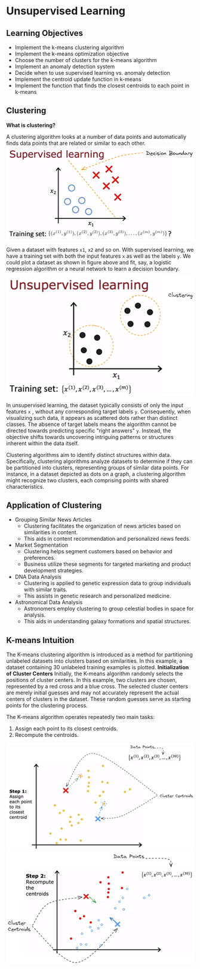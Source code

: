 # Unsupervised Learning
## Learning Objectives

- Implement the k-means clustering algorithm
- Implement the k-means optimization objective
- Choose the number of clusters for the k-means algorithm
- Implement an anomaly detection system
- Decide when to use supervised learning vs. anomaly detection
- Implement the centroid update function in k-means
-  Implement the function that finds the closest centroids to each point in k-means
## Clustering
**What is clustering?**

A clustering algorithm looks at a number of data points and automatically finds data points that are related or similar to each other.
![Supervised Learning](./images/supervised-learning.png)

Given a dataset with features `x1`, `x2` and so on. With supervised learning, we have a training set with both the input features `x` as well as the labels `y`. We could plot a dataset as shown in figure above and fit, say, a logistic regression algorithm or a neural network to learn a decision boundary. 

![Clustering Algorithm](./images/cluster.png)


In unsupervised learning, the dataset typically consists of only the input features `x` , without any corresponding target labels `y`. Consequently, when visualizing such data, it appears as scattered dots rather than distinct classes. The absence of target labels means the algorithm cannot be directed towards predicting specific "right answers" `y`. Instead, the objective shifts towards uncovering intriguing patterns or structures inherent within the data itself.

Clustering algorithms aim to identify distinct structures within data. Specifically, clustering algorithms analyze datasets to determine if they can be partitioned into clusters, representing groups of similar data points. For instance, in a dataset depicted as dots on a graph, a clustering algorithm might recognize two clusters, each comprising points with shared characteristics.
## Application of Clustering
- Grouping Similar News Articles
	- Clustering facilitates the organization of news articles based on similarities in content.
	- This aids in content recommendation and personalized news feeds.
- Market Segmentation
	- Clustering helps segment customers based on behavior and preferences.
	- Business utilize these segments for targeted marketing and product development strategies.
- DNA Data Analysis
	- Clustering is applied to genetic expression data to group individuals with similar traits.
	- This assists in genetic research and personalized medicine.
- Astronomical Data Analysis
	- Astronomers employ clustering to group celestial bodies in space for analysis.
	- This aids in understanding galaxy formations and spatial structures.

## K-means Intuition
The K-means clustering algorithm is introduced as a method for partitioning unlabeled datasets into clusters based on similarities. In this example, a dataset containing 30 unlabeled training examples is plotted.
**Initialization of Cluster Centers**
Initially, the K-means algorithm randomly selects the positions of cluster centers. In this example, two clusters are chosen, represented by a red cross and a blue cross. The selected cluster centers are merely initial guesses and may not accurately represent the actual centers of clusters in the dataset. These random guesses serve as starting points for the clustering process.

The K-means algorithm operates repeatedly two main tasks:
1. Assign each point to its closest centroids.
2. Recompute the centroids.

![Cluster Step 1](./images/cluster-1.png)
![Cluster Step-2](./images/cluster-2.png)

